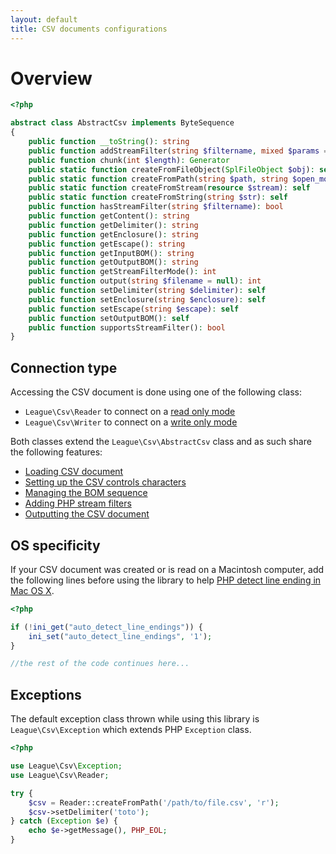```yaml
---
layout: default
title: CSV documents configurations
---
```


# Overview

~~~php
<?php

abstract class AbstractCsv implements ByteSequence
{
    public function __toString(): string
    public function addStreamFilter(string $filtername, mixed $params = null): self
    public function chunk(int $length): Generator
    public static function createFromFileObject(SplFileObject $obj): self
    public static function createFromPath(string $path, string $open_mode = 'r+', resource $context = null): self
    public static function createFromStream(resource $stream): self
    public static function createFromString(string $str): self
    public function hasStreamFilter(string $filtername): bool
    public function getContent(): string
    public function getDelimiter(): string
    public function getEnclosure(): string
    public function getEscape(): string
    public function getInputBOM(): string
    public function getOutputBOM(): string
    public function getStreamFilterMode(): int
    public function output(string $filename = null): int
    public function setDelimiter(string $delimiter): self
    public function setEnclosure(string $enclosure): self
    public function setEscape(string $escape): self
    public function setOutputBOM(): self
    public function supportsStreamFilter(): bool
}
~~~

## Connection type

Accessing the CSV document is done using one of the following class:

* `League\Csv\Reader` to connect on a [read only mode](/9.0/reader/)
* `League\Csv\Writer` to connect on a [write only mode](/9.0/writer/)

Both classes extend the `League\Csv\AbstractCsv` class and as such share the following features:

- [Loading CSV document](/9.0/connections/instantiation/)
- [Setting up the CSV controls characters](/9.0/connections/controls/)
- [Managing the BOM sequence](/9.0/connections/bom/)
- [Adding PHP stream filters](/9.0/connections/filters/)
- [Outputting the CSV document](/9.0/connections/output/)

## OS specificity

If your CSV document was created or is read on a Macintosh computer, add the following lines before using the library to help [PHP detect line ending in Mac OS X](http://php.net/manual/en/function.fgetcsv.php#refsect1-function.fgetcsv-returnvalues).

~~~php
<?php

if (!ini_get("auto_detect_line_endings")) {
    ini_set("auto_detect_line_endings", '1');
}

//the rest of the code continues here...
~~~

## Exceptions

The default exception class thrown while using this library is `League\Csv\Exception` which extends PHP `Exception` class.

~~~php
<?php

use League\Csv\Exception;
use League\Csv\Reader;

try {
    $csv = Reader::createFromPath('/path/to/file.csv', 'r');
    $csv->setDelimiter('toto');
} catch (Exception $e) {
    echo $e->getMessage(), PHP_EOL;
}
~~~

